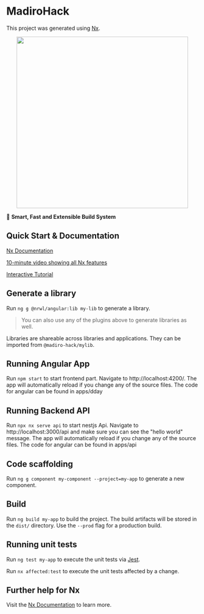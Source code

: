 

# MadiroHack

This project was generated using [Nx](https://nx.dev).

<p style="text-align: center;"><img src="https://raw.githubusercontent.com/nrwl/nx/master/images/nx-logo.png" width="450"></p>

🔎 **Smart, Fast and Extensible Build System**

## Quick Start & Documentation

[Nx Documentation](https://nx.dev/angular)

[10-minute video showing all Nx features](https://nx.dev/getting-started/intro)

[Interactive Tutorial](https://nx.dev/tutorial/01-create-application)

## Generate a library

Run `ng g @nrwl/angular:lib my-lib` to generate a library.

> You can also use any of the plugins above to generate libraries as well.

Libraries are shareable across libraries and applications. They can be imported from `@madiro-hack/mylib`.

## Running Angular App

Run `npm start` to start frontend part. Navigate to http://localhost:4200/. The app will automatically reload if you change any of the source files.
The code for angular can be found in apps/dday

## Running Backend API

Run `npx nx serve api` to start nestjs Api. Navigate to http://localhost:3000/api and make sure you can see the "hello world" message. The app will automatically reload if you change any of the source files.
The code for angular can be found in apps/api

## Code scaffolding

Run `ng g component my-component --project=my-app` to generate a new component.

## Build

Run `ng build my-app` to build the project. The build artifacts will be stored in the `dist/` directory. Use the `--prod` flag for a production build.

## Running unit tests

Run `ng test my-app` to execute the unit tests via [Jest](https://jestjs.io).

Run `nx affected:test` to execute the unit tests affected by a change.

## Further help for Nx

Visit the [Nx Documentation](https://nx.dev/angular) to learn more.

